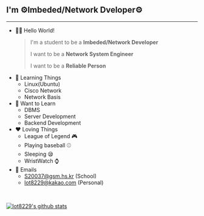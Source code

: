 
## I'm ⚙️Imbeded/Network Dveloper⚙️
<hr/>

- 🙋‍♂️ Hello World!
    > I'm a student to be a **Imbeded/Network Developer**
    >
    > I want to be a **Network System Engineer**
    >
    > I want to be a **Reliable Person**
- 🌱 Learning Things
    - Linux(Ubuntu)
    - Cisco Network
    - Network Basis
- 👯 Want to Learn
    - DBMS
    - Server Development
    - Backend Development
- ❤️ Loving Things
    - League of Legend   🎮
    - Playing baseball  ⚾
    - Sleeping 😪 
    - WristWatch ⌚
- 💬 Emails
    - S20037@gsm.hs.kr (School)
    - lot8229@kakao.com (Personal)
<br/>





  [![lot8229's github stats](https://github-readme-stats.vercel.app/api?username=lot8229)](https://github.com/anuraghazra/github-readme-stats)
